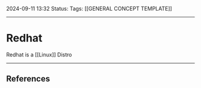2024-09-11 13:32
Status:
Tags: [[GENERAL CONCEPT TEMPLATE]]
___
# Redhat

Redhat is a [[Linux]] Distro


___
## References
